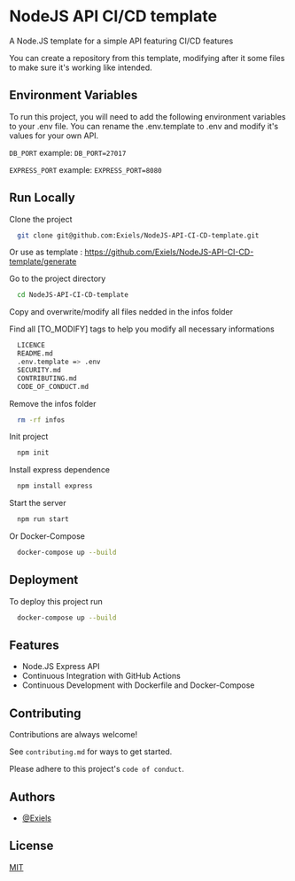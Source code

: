 # NodeJS API CI/CD template

A Node.JS template for a simple API featuring CI/CD features

You can create a repository from this template, modifying after it some files to make sure it's working like intended.
## Environment Variables

To run this project, you will need to add the following environment variables to your .env file. You can rename the .env.template to .env and modify it's values for your own API.

`DB_PORT` example: `DB_PORT=27017`

`EXPRESS_PORT` example: `EXPRESS_PORT=8080` 


## Run Locally

Clone the project

```bash
  git clone git@github.com:Exiels/NodeJS-API-CI-CD-template.git
```

Or use as template : https://github.com/Exiels/NodeJS-API-CI-CD-template/generate

Go to the project directory

```bash
  cd NodeJS-API-CI-CD-template
```

Copy and overwrite/modify all files nedded in the infos folder

Find all [TO_MODIFY] tags to help you modify all necessary informations
```bash
  LICENCE
  README.md
  .env.template => .env
  SECURITY.md
  CONTRIBUTING.md
  CODE_OF_CONDUCT.md
```

Remove the infos folder
```bash
  rm -rf infos
```

Init project

```bash
  npm init
```

Install express dependence

```bash
  npm install express
```

Start the server

```bash
  npm run start
```

Or Docker-Compose

```bash
  docker-compose up --build
```


## Deployment

To deploy this project run

```bash
  docker-compose up --build
```


## Features

- Node.JS Express API
- Continuous Integration with GitHub Actions
- Continuous Development with Dockerfile and Docker-Compose

## Contributing

Contributions are always welcome!

See `contributing.md` for ways to get started.

Please adhere to this project's `code of conduct`.


## Authors

- [@Exiels](https://www.github.com/Exiels)


## License

[MIT](https://choosealicense.com/licenses/mit/)

